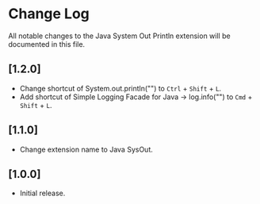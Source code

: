 # Change Log

All notable changes to the Java System Out Println extension will be documented in this file.

## [1.2.0]

- Change shortcut of System.out.println("") to `Ctrl` + `Shift` + `L`.
- Add shortcut of Simple Logging Facade for Java -> log.info("") to `Cmd` + `Shift` + `L`.

## [1.1.0]

- Change extension name to Java SysOut.

## [1.0.0]

- Initial release.
